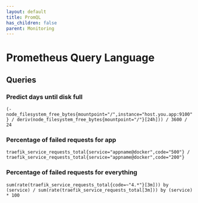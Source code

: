 ```yaml
---
layout: default
title: PromQL
has_children: false
parent: Monitoring
---
```


# Prometheus Query Language

## Queries

### Predict days until disk full

`(-node_filesystem_free_bytes{mountpoint="/",instance="host.you.app:9100"} / deriv(node_filesystem_free_bytes{mountpoint="/"}[24h])) / 3600 / 24`

### Percentage of failed requests for app

`traefik_service_requests_total{service="appname@docker",code="500"} / traefik_service_requests_total{service="appname@docker",code="200"}`

### Percentage of failed requests for everything

`sum(rate(traefik_service_requests_total{code=~"4.*"}[3m])) by (service) / sum(rate(traefik_service_requests_total[3m])) by (service) * 100`
